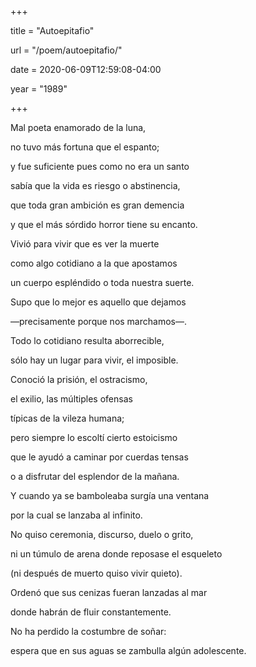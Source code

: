 +++

title = "Autoepitafio"

url = "/poem/autoepitafio/"

date = 2020-06-09T12:59:08-04:00

year = "1989"

+++

Mal poeta enamorado de la luna,

no tuvo más fortuna que el espanto;

y fue suficiente pues como no era un santo

sabía que la vida es riesgo o abstinencia,

que toda gran ambición es gran demencia

y que el más sórdido horror tiene su encanto.

Vivió para vivir que es ver la muerte

como algo cotidiano a la que apostamos

un cuerpo espléndido o toda nuestra suerte.

Supo que lo mejor es aquello que dejamos

—precisamente porque nos marchamos—.

Todo lo cotidiano resulta aborrecible,

sólo hay un lugar para vivir, el imposible.

Conoció la prisión, el ostracismo,

el exilio, las múltiples ofensas

típicas de la vileza humana;

pero siempre lo escoltí cierto estoicismo

que le ayudó a caminar por cuerdas tensas

o a disfrutar del esplendor de la mañana.

Y cuando ya se bamboleaba surgía una ventana

por la cual se lanzaba al infinito.

No quiso ceremonia, discurso, duelo o grito,

ni un túmulo de arena donde reposase el esqueleto

(ni después de muerto quiso vivir quieto).

Ordenó que sus cenizas fueran lanzadas al mar

donde habrán de fluir constantemente.

No ha perdido la costumbre de soñar:

espera que en sus aguas se zambulla algún adolescente.
